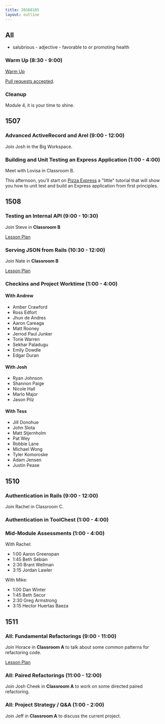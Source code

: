 ```yaml
---
title: 20160105
layout: outline
---
```


## All

* salubrious - adjective - favorable to or promoting health

### Warm Up (8:30 - 9:00)

[Warm Up](https://thewarmup.herokuapp.com)

[Pull requests accepted](https://github.com/mikedao/the-warm-up).

### Cleanup

Module 4, it is your time to shine.

## 1507

### Advanced ActiveRecord and Arel (9:00 - 12:00)

Join Josh in the Big Workspace.

### Building and Unit Testing an Express Application (1:00 - 4:00)

Meet with Lovisa in Classroom B.

This afternoon, you'll start on [Pizza Express][pe] a "little" tutorial that will show you how to unit test and build an Express application from first principles.

[pe]: https://github.com/turingschool-examples/pizza-express

## 1508

### Testing an Internal API (9:00 - 10:30)

Join Steve in **Classroom B**

[Lesson Plan](https://github.com/turingschool/lesson_plans/blob/master/ruby_03-professional_rails_applications/testing_an_internal_api.md)

### Serving JSON from Rails (10:30 - 12:00)

Join Nate in **Classroom B**

[Lesson Plan](https://github.com/turingschool/lesson_plans/blob/master/ruby_03-professional_rails_applications/serving_json_from_rails.md)

### Checkins and Project Worktime (1:00 - 4:00)

#### With Andrew

* Amber Crawford
* Ross Edfort
* Jhun de Andres
* Aaron Careaga
* Matt Rooney
* Jerrod Paul Junker
* Torie Warren
* Sekhar Paladugu
* Emily Dowdle
* Edgar Duran

#### With Josh

* Ryan Johnson
* Shannon Paige
* Nicole Hall
* Marlo Major
* Jason Pilz

#### With Tess

* Jill Donohue
* John Slota
* Matt Stjernholm
* Pat Wey
* Robbie Lane
* Michael Wong
* Tyler Komoroske
* Adam Jensen
* Justin Pease

## 1510

### Authentication in Rails (9:00 - 12:00)

Join Rachel in Classroom C.

### Authentication in ToolChest (1:00 - 4:00)

### Mid-Module Assessments (1:00 - 4:00)

With Rachel:

* 1:00 Aaron Greenspan
* 1:45 Beth Sebian
* 2:30 Brant Wellman
* 3:15 Jordan Lawler

With Mike:

* 1:00 Dan Winter
* 1:45 Beth Secor
* 2:30 Greg Armstrong
* 3:15 Hector Huertas Baeza

## 1511

### All: Fundamental Refactorings (9:00 - 11:00)

Join Horace in **Classroom A** to talk about some common
patterns for refactoring code.

[Lesson Plan](https://github.com/turingschool/lesson_plans/blob/master/ruby_01-object_oriented_programming_with_ruby/refactoring_patterns.markdown)

### All: Paired Refactorings (11:00 - 12:00)

Join Josh Cheek in **Classroom A** to work on some directed
paired refactoring.

### All: Project Strategy / Q&A (1:00 - 2:00)

Join Jeff in **Classroom A** to discuss the current project.

